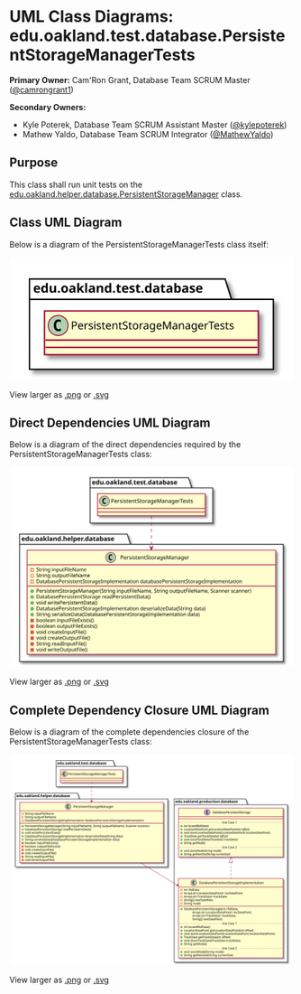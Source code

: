 # UML Class Diagrams: edu.oakland.test.database.PersistentStorageManagerTests

**Primary Owner:** Cam'Ron Grant, Database Team SCRUM Master ([@camrongrant1](https://github.com/camrongrant1/))

**Secondary Owners:**

- Kyle Poterek, Database Team SCRUM Assistant Master ([@kylepoterek](https://github.com/kylepoterek/))
- Mathew Yaldo, Database Team SCRUM Integrator ([@MathewYaldo](https://github.com/MathewYaldo/))

## Purpose

This class shall run unit tests on the [edu.oakland.helper.database.PersistentStorageManager](../../helper/PersistentStorageManager) class.

## Class UML Diagram

Below is a diagram of the PersistentStorageManagerTests class itself:

![PersistentStorageManagerTests](./PersistentStorageManagerTests.svg)

View larger as [.png](./PersistentStorageManagerTests.png) or [.svg](./PersistentStorageManagerTests.svg)

## Direct Dependencies UML Diagram

Below is a diagram of the direct dependencies required by the PersistentStorageManagerTests class:

![PersistentStorageManagerTests Direct Dependencies](./PersistentStorageManagerTests_DirectDependencies.svg)

View larger as [.png](./PersistentStorageManagerTests_DirectDependencies.png) or [.svg](./PersistentStorageManagerTests_DirectDependencies.svg)

## Complete Dependency Closure UML Diagram

Below is a diagram of the complete dependencies closure of the PersistentStorageManagerTests class:

![PersistentStorageManagerTests Dependency Closure](./PersistentStorageManagerTests_Closure.svg)

View larger as [.png](./PersistentStorageManagerTests_Closure.png) or [.svg](./PersistentStorageManagerTests_Closure.svg)
